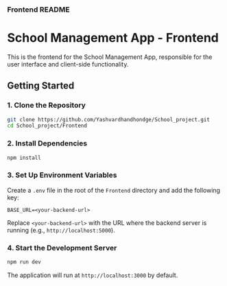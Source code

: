 

### Frontend README


# School Management App - Frontend

This is the frontend for the School Management App, responsible for the user interface and client-side functionality.



## Getting Started

### 1. Clone the Repository
```bash
git clone https://github.com/Yashvardhandhondge/School_project.git
cd School_project/Frontend
```

### 2. Install Dependencies
```bash
npm install
```

### 3. Set Up Environment Variables
Create a `.env` file in the root of the `Frontend` directory and add the following key:
```
BASE_URL=<your-backend-url>
```
Replace `<your-backend-url>` with the URL where the backend server is running (e.g., `http://localhost:5000`).

### 4. Start the Development Server
```bash
npm run dev
```
The application will run at `http://localhost:3000` by default.


